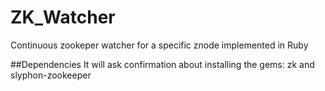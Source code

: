 ZK_Watcher
==========

Continuous zookeper watcher for a specific znode implemented in Ruby

##Dependencies
It will ask confirmation about installing the gems: zk and slyphon-zookeeper
